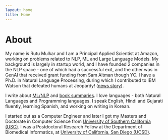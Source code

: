 ```yaml
---
layout: home
title: Home
---
```


# About

My name is Rutu Mulkar and I am a Principal Applied Scientist at Amazon, working on problems related to NLP, ML and Large Language Models. My background is largely in startup world, and I have founded 2 companies in the NLP space - one of which had a successful exit, and the other was in GenAI that received grant funding from Sam Altman though YC. I have a Ph.D. in Natural Language Processing, during which I contributed to IBM Watson that defeated humans at Jeopardy! (<a href="https://www.prnewswire.com/news-releases/ibm-announces-eight-universities-contributing-to-the-watson-computing-systems-development-115892914.html">news story</a>).

I write about <a href="http://rutumulkar.com/ml-notes">ML/NLP</a> and <a href="https://rutumulkar.com/bookproject">book summaries</a>. I love languages - both Natural Languages and Programming languages. I speak English, Hindi and Gujarati fluently, learning Spanish, and working on writing in Korean. 

I started out as a Computer Engineer and later I got my Masters and Doctorate in Computer Science from <a href="usc.edu">University of Southern California (USC)</a>.  I was a Postdoctoral Research Fellow at the Department of Biomedical Informatics, at <a href="ucsd.edu">University of California, San Diego (UCSD)</a>.
